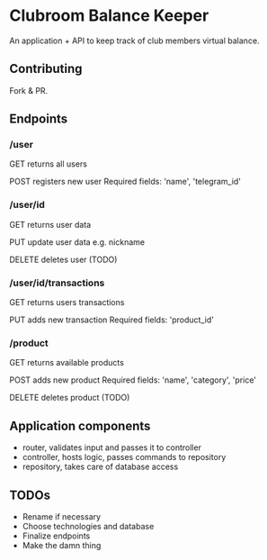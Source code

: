 # Clubroom Balance Keeper

An application + API to keep track of club members virtual balance.

## Contributing
Fork & PR.

## Endpoints

### /user
GET returns all users

POST registers new user
Required fields: 'name', 'telegram_id'

### /user/id
GET returns user data

PUT update user data e.g. nickname

DELETE deletes user (TODO)

### /user/id/transactions
GET returns users transactions

PUT adds new transaction
Required fields: 'product_id'

### /product
GET returns available products

POST adds new product
Required fields: 'name', 'category', 'price'

DELETE deletes product (TODO)

## Application components
- router, validates input and passes it to controller
- controller, hosts logic, passes commands to repository 
- repository, takes care of database access

## TODOs
- Rename if necessary
- Choose technologies and database
- Finalize endpoints
- Make the damn thing
